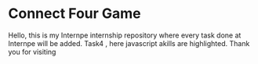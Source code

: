 # Connect Four Game
Hello, this is my Internpe internship repository where every task done at Internpe will be added.
Task4 , here javascript akills are highlighted.
Thank you for visiting

